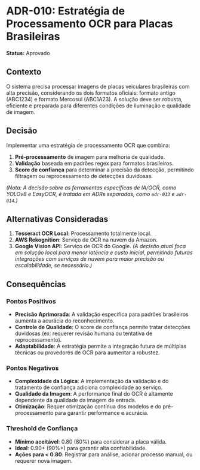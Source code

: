 # ADR-010: Estratégia de Processamento OCR para Placas Brasileiras

**Status:** Aprovado

## Contexto

O sistema precisa processar imagens de placas veiculares brasileiras com alta precisão, considerando os dois formatos oficiais: formato antigo (ABC1234) e formato Mercosul (ABC1A23). A solução deve ser robusta, eficiente e preparada para diferentes condições de iluminação e qualidade de imagem.

## Decisão

Implementar uma estratégia de processamento OCR que combina:
1.  **Pré-processamento** de imagem para melhoria de qualidade.
2.  **Validação** baseada em padrões regex para formatos brasileiros.
3.  **Score de confiança** para determinar a precisão da detecção, permitindo filtragem ou reprocessamento de detecções duvidosas.

*(Nota: A decisão sobre as ferramentas específicas de IA/OCR, como YOLOv8 e EasyOCR, é tratada em ADRs separadas, como `adr-013` e `adr-014`.)*

## Alternativas Consideradas

1.  **Tesseract OCR Local**: Processamento totalmente local.
2.  **AWS Rekognition**: Serviço de OCR na nuvem da Amazon.
3.  **Google Vision API**: Serviço de OCR do Google.
*(A decisão atual foca em solução local para menor latência e custo inicial, permitindo futuras integrações com serviços de nuvem para maior precisão ou escalabilidade, se necessário.)*

## Consequências

### Pontos Positivos

-   **Precisão Aprimorada**: A validação específica para padrões brasileiros aumenta a acurácia do reconhecimento.
-   **Controle de Qualidade**: O score de confiança permite tratar detecções duvidosas (ex: requerer revisão humana ou tentativa de reprocessamento).
-   **Adaptabilidade**: A estratégia permite a integração futura de múltiplas técnicas ou provedores de OCR para aumentar a robustez.

### Pontos Negativos

-   **Complexidade da Lógica**: A implementação da validação e do tratamento de confiança adiciona complexidade ao serviço.
-   **Qualidade da Imagem**: A performance final do OCR é altamente dependente da qualidade da imagem de entrada.
-   **Otimização**: Requer otimização contínua dos modelos e do pré-processamento para garantir performance e acurácia.

### Threshold de Confiança
-   **Mínimo aceitável**: 0.80 (80%) para considerar a placa válida.
-   **Ideal**: 0.90+ (90%+) para garantir alta confiabilidade.
-   **Ações para < 0.80**: Registrar para análise, acionar processo manual, ou requerer nova imagem.